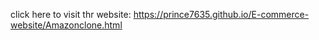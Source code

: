 click here to visit thr website: https://prince7635.github.io/E-commerce-website/Amazonclone.html



